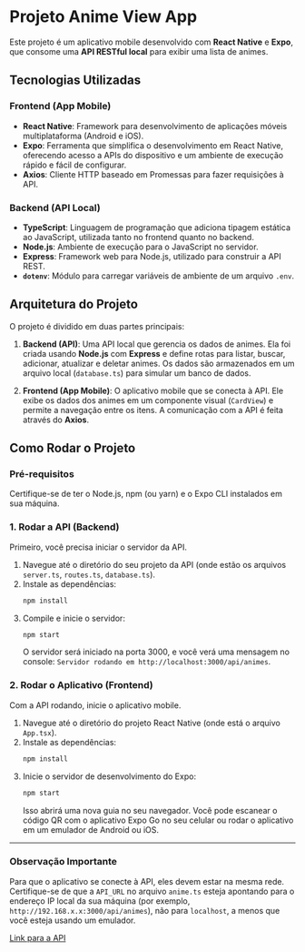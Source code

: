 # Projeto Anime View App

Este projeto é um aplicativo mobile desenvolvido com **React Native** e **Expo**, que consome uma **API RESTful local** para exibir uma lista de animes.

## Tecnologias Utilizadas

### Frontend (App Mobile)
* **React Native**: Framework para desenvolvimento de aplicações móveis multiplataforma (Android e iOS).
* **Expo**: Ferramenta que simplifica o desenvolvimento em React Native, oferecendo acesso a APIs do dispositivo e um ambiente de execução rápido e fácil de configurar.
* **Axios**: Cliente HTTP baseado em Promessas para fazer requisições à API.

### Backend (API Local)
* **TypeScript**: Linguagem de programação que adiciona tipagem estática ao JavaScript, utilizada tanto no frontend quanto no backend.
* **Node.js**: Ambiente de execução para o JavaScript no servidor.
* **Express**: Framework web para Node.js, utilizado para construir a API REST.
* **`dotenv`**: Módulo para carregar variáveis de ambiente de um arquivo `.env`.

## Arquitetura do Projeto

O projeto é dividido em duas partes principais:

1.  **Backend (API)**: Uma API local que gerencia os dados de animes. Ela foi criada usando **Node.js** com **Express** e define rotas para listar, buscar, adicionar, atualizar e deletar animes. Os dados são armazenados em um arquivo local (`database.ts`) para simular um banco de dados.

2.  **Frontend (App Mobile)**: O aplicativo mobile que se conecta à API. Ele exibe os dados dos animes em um componente visual (`CardView`) e permite a navegação entre os itens. A comunicação com a API é feita através do **Axios**.

## Como Rodar o Projeto

### Pré-requisitos
Certifique-se de ter o Node.js, npm (ou yarn) e o Expo CLI instalados em sua máquina.

### 1. Rodar a API (Backend)

Primeiro, você precisa iniciar o servidor da API.

1.  Navegue até o diretório do seu projeto da API (onde estão os arquivos `server.ts`, `routes.ts`, `database.ts`).
2.  Instale as dependências:
    ```bash
    npm install
    ```
3.  Compile e inicie o servidor:
    ```bash
    npm start
    ```
    O servidor será iniciado na porta 3000, e você verá uma mensagem no console: `Servidor rodando em http://localhost:3000/api/animes`.

### 2. Rodar o Aplicativo (Frontend)

Com a API rodando, inicie o aplicativo mobile.

1.  Navegue até o diretório do projeto React Native (onde está o arquivo `App.tsx`).
2.  Instale as dependências:
    ```bash
    npm install
    ```
3.  Inicie o servidor de desenvolvimento do Expo:
    ```bash
    npm start
    ```
    Isso abrirá uma nova guia no seu navegador. Você pode escanear o código QR com o aplicativo Expo Go no seu celular ou rodar o aplicativo em um emulador de Android ou iOS.

---

### **Observação Importante**

Para que o aplicativo se conecte à API, eles devem estar na mesma rede. Certifique-se de que a `API_URL` no arquivo `anime.ts` esteja apontando para o endereço IP local da sua máquina (por exemplo, `http://192.168.x.x:3000/api/animes`), não para `localhost`, a menos que você esteja usando um emulador.

[Link para a API](https://github.com/GelsonBario/AnimeAPI)
